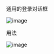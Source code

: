 通用的登录对话框

![image](https://user-images.githubusercontent.com/8196752/236981786-fca36fd4-49c1-49fd-b8b5-835fe1658ea0.png)

用法

![image](https://user-images.githubusercontent.com/8196752/236981891-daa79546-b0ca-4008-90c2-8c5d37d090c0.png)

